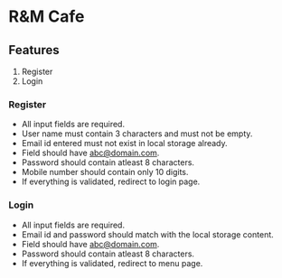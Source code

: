# R&M Cafe

## Features
1. Register
2. Login

### Register
* All input fields are required.
* User name must contain 3 characters and must not be empty.
* Email id entered must not exist in local storage already.
* Field should have abc@domain.com.
* Password should contain atleast 8 characters.
* Mobile number should contain only 10 digits.
* If everything is validated, redirect to login page.

### Login
* All input fields are required.
* Email id and password should match with the local storage content.
* Field should have abc@domain.com.
* Password should contain atleast 8 characters.
* If everything is validated, redirect to menu page.

